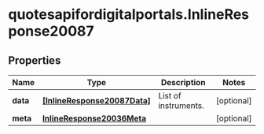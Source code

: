 # quotesapifordigitalportals.InlineResponse20087

## Properties

Name | Type | Description | Notes
------------ | ------------- | ------------- | -------------
**data** | [**[InlineResponse20087Data]**](InlineResponse20087Data.md) | List of instruments. | [optional] 
**meta** | [**InlineResponse20036Meta**](InlineResponse20036Meta.md) |  | [optional] 


